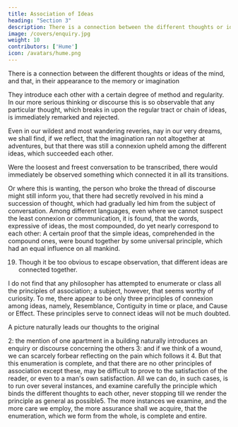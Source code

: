 ```yaml
---
title: Association of Ideas
heading: "Section 3"
description: There is a connection between the different thoughts or ideas of the mind, and that, in their appearance to the memory or imagination
image: /covers/enquiry.jpg	
weight: 10
contributors: ['Hume']
icon: /avatars/hume.png
--- 
```


There is a connection between the different thoughts or ideas of the mind, and that, in their appearance to the memory or imagination

They introduce each other with a certain degree of method and regularity.
In our more serious thinking or discourse this is so observable that any particular thought, which breaks in upon the regular tract or chain of ideas, is immediately remarked and rejected.


Even in our wildest and most wandering reveries, nay in our very dreams, we shall find, if we reflect, that the imagination ran not altogether at adventures, but that there was still a connexion upheld among the different ideas, which succeeded each other.

Were the loosest and freest conversation to be transcribed, there would immediately be observed something which connected it in all its transitions.

Or where this is wanting, the person who broke the thread of discourse might still inform you, that there had secretly revolved in his mind a succession of thought, which had gradually led him from the subject of conversation.
Among different languages, even where we cannot suspect the least connexion or communication, it is found, that the words, expressive of ideas, the most compounded, do yet nearly correspond to each other:
A certain proof that the simple ideas, comprehended in the compound ones, were bound together by some universal principle, which had an equal influence on all mankind.


19. Though it be too obvious to escape observation, that different ideas are connected together.

I do not find that any philosopher has attempted to enumerate or class all the principles of association; a subject, however, that seems worthy of curiosity.
To me, there appear to be only three principles of connexion among ideas, namely, Resemblance, Contiguity in time or place, and Cause or Effect.
These principles serve to connect ideas will not be much doubted.

A picture naturally leads our thoughts to the original

2: the mention of one apartment in a building naturally introduces an enquiry or discourse concerning the others
3: and if we think of a wound, we can scarcely forbear reflecting on the pain which follows it
4. But that this enumeration is complete, and that there are no other principles of association except these, may be difficult to prove to the satisfaction of the reader, or even to a man's own satisfaction. All we can do, in such cases, is to run over several instances, and examine carefully the principle which binds the different thoughts to each other, never stopping till we render the principle as general as possible5. The more instances we examine, and the more care we employ, the more assurance shall we acquire, that the enumeration, which we form from the whole, is complete and entire.
